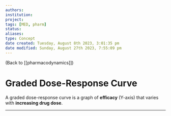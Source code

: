 ```yaml
---
authors: 
institution: 
project: 
tags: [MED, pharm]
status: 
aliases: 
type: Concept
date created: Tuesday, August 8th 2023, 3:01:35 pm
date modified: Sunday, August 27th 2023, 7:55:09 pm
---
```


(Back to [[pharmacodynamics]])

# Graded Dose-Response Curve

A graded dose-response curve is a graph of **efficacy** (Y-axis) that varies with **increasing drug dose**.

---
